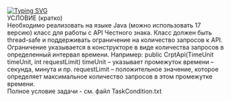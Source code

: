 [![Typing SVG](https://readme-typing-svg.herokuapp.com?color=%2336BCF7&lines=Selsup+Test+Task)](https://git.io/typing-svg)
<br />
УСЛОВИЕ (кратко)
<br />
Необходимо реализовать на языке Java (можно использовать 17 версию) класс для работы с API Честного знака. Класс должен быть thread-safe и поддерживать ограничение на количество запросов к API. Ограничение указывается в конструкторе в виде количества запросов в определенный интервал времени. Например:
public CrptApi(TimeUnit timeUnit, int requestLimit)
timeUnit – указывает промежуток времени – секунда, минута и пр.
requestLimit – положительное значение, которое определяет максимальное количество запросов в этом промежутке времени.
<br />
Полное условие задачи - см. файл TaskCondition.txt